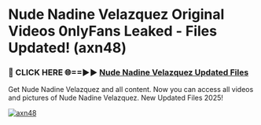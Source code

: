 # Nude Nadine Velazquez Original Videos 0nlyFans Leaked - Files Updated! (axn48)

<h3>🔴 CLICK HERE 🌐==►► <a href="https://tinyurl.com/yrmya6cz" rel="nofollow">Nude Nadine Velazquez Updated Files</a></h3>

Get Nude Nadine Velazquez and all content. Now you can access all videos and pictures of Nude Nadine Velazquez. New Updated Files 2025!

[![axn48](https://i.imgur.com/FMdXYCs.gif)](https://tinyurl.com/yrmya6cz)
